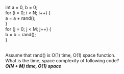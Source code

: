 int a = 0, b = 0; <br>
for (i = 0; i < N; i++) { <br>
  a = a + rand(); <br>
} <br>
for (j = 0; j < M; j++) { <br>
  b = b + rand(); <br>
} <br> <br>

Assume that rand() is O(1) time, O(1) space function. <br>
What is the time, space complexity of following code? <br>
***O(N + M) time, O(1) space***
